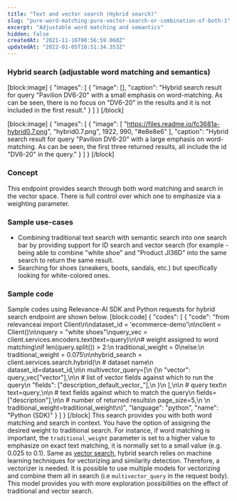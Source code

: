 ```yaml
---
title: "Text and vector search (Hybrid search)"
slug: "pure-word-matching-pure-vector-search-or-combination-of-both-1"
excerpt: "Adjustable word matching and semantics"
hidden: false
createdAt: "2021-11-16T00:56:59.060Z"
updatedAt: "2022-01-05T10:51:34.353Z"
---
```

### Hybrid search (adjustable word matching and semantics)
[block:image]
{
  "images": [
    {
      "image": [],
      "caption": "Hybrid search result for query \"Pavilion DV6-20\" with a small emphasis on word-matching. As can be seen, there is no focus on \"DV6-20\" in the results and it is not included in the first result."
    }
  ]
}
[/block]

[block:image]
{
  "images": [
    {
      "image": [
        "https://files.readme.io/fc3681a-hybrid0.7.png",
        "hybrid0.7.png",
        1922,
        990,
        "#e8e8e6"
      ],
      "caption": "Hybrid search result for query \"Pavilion DV6-20\" with a large emphasis on word-matching. As can be seen, the first three returned results, all include the id \"DV6-20\" in the query."
    }
  ]
}
[/block]
### Concept
This endpoint provides search through both word matching and search in the vector space. There is full control over which one to emphasize via a weighting parameter.

### Sample use-cases
* Combining traditional text search with semantic search into one search bar by providing support for ID search and vector search (for example - being able to combine "white shoe" and "Product JI36D" into the same search to return the same result.
* Searching for shoes (sneakers, boots, sandals, etc.) but specifically looking for white-colored ones.

### Sample code
Sample codes using Relevance-AI SDK and Python requests for hybrid search endpoint are shown below.
[block:code]
{
  "codes": [
    {
      "code": "from relevanceai import Client\n\ndataset_id = 'ecommerce-demo'\n\nclient = Client()\n\nquery = \"white shoes\"\nquery_vec = client.services.encoders.text(text=query)\n\n# weight assigned to word matching\nif len(query.split()) > 2:\n    traditional_weight = 0\nelse:\n    traditional_weight = 0.075\n\nhybrid_search = client.services.search.hybrid(\n    # dataset name\n    dataset_id=dataset_id,\n\n    multivector_query=[\n        {\n            \"vector\": query_vec[\"vector\"],\n\n            # list of vector fields against which to run the query\n            \"fields\": [\"description_default_vector_\"],\n        }\n    ],\n\n    # query text\n    text=query,\n\n    # text fields against which to match the query\n    fields=[\"description\"],\n\n    # number of returned results\n    page_size=5,\n    \n    traditional_weight=traditional_weight\n)",
      "language": "python",
      "name": "Python (SDK)"
    }
  ]
}
[/block]
This search provides you with both word matching and search in context. You have the option of assigning the desired weight to traditional search. For instance, if word matching is important, the `traditional_weight` parameter is set to a higher value to emphasize on exact text matching, it is normally set to a small value (e.g. 0.025 to 0.1). Same as [vector search](https://docs.relevance.ai/docs/pure-word-matching-pure-vector-search-or-combination-of-both), hybrid search relies on machine learning techniques for vectorizing and similarity detection. Therefore, a vectorizer is needed. It is possible to use multiple models for vectorizing and combine them all in search (i.e `multivector_query` in the request body).  This model provides you with more exploration possibilities on the effect of traditional and vector search.
